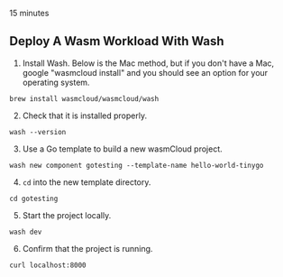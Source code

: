 15 minutes

## Deploy A Wasm Workload With Wash

1. Install Wash. Below is the Mac method, but if you don't have a Mac, google "wasmcloud install" and you should see an option for your operating system.
```
brew install wasmcloud/wasmcloud/wash
```

2. Check that it is installed properly.
```
wash --version
```

3. Use a Go template to build a new wasmCloud project.
```
wash new component gotesting --template-name hello-world-tinygo
```

4. `cd` into the new template directory.
```
cd gotesting
```

5. Start the project locally.
```
wash dev
```

6. Confirm that the project is running.
```
curl localhost:8000
```